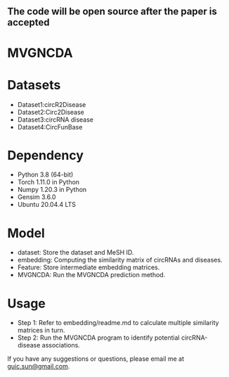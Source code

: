 ## The code will be open source after the paper is accepted


# MVGNCDA



# Datasets 
- Dataset1:circR2Disease
- Dataset2:Circ2Disease
- Dataset3:circRNA disease
- Dataset4:CircFunBase

# Dependency
- Python 3.8 (64-bit)
- Torch 1.11.0 in Python
- Numpy 1.20.3 in Python
- Gensim 3.6.0
- Ubuntu 20.04.4 LTS

# Model
+ dataset: Store the dataset and MeSH ID.
+ embedding: Computing the similarity matrix of circRNAs and diseases.
+ Feature: Store intermediate embedding matrices.
+ MVGNCDA: Run the MVGNCDA prediction method.


# Usage
+ Step 1: Refer to embedding/readme.md to calculate multiple similarity matrices in turn.
+ Step 2: Run the MVGNCDA program to identify potential circRNA-disease associations.

If you have any suggestions or questions, please email me at guic.sun@gmail.com.
